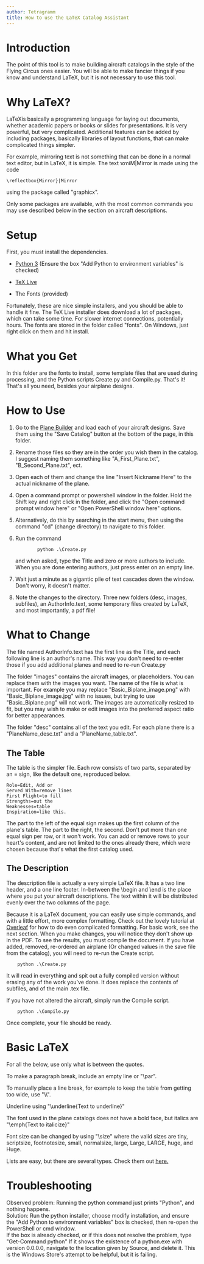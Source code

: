 ```yaml
---
author: Tetragramm
title: How to use the LaTeX Catalog Assistant
---
```


# Introduction

The point of this tool is to make building aircraft catalogs in the
style of the Flying Circus ones easier. You will be able to make fancier
things if you know and understand LaTeX, but it is not necessary to use
this tool.

# Why LaTeX?

LaTeXis basically a programming language for laying out documents,
whether academic papers or books or slides for presentations. It is very
powerful, but very complicated. Additional features can be added by
including packages, basically libraries of layout functions, that can
make complicated things simpler.

For example, mirroring text is not something that can be done in a
normal text editor, but in LaTeX, it is simple. The text ɿoɿɿiM|Mirror is
made using the code

    \reflectbox{Mirror}|Mirror

using the package called \"graphicx\".

Only some packages are available, with the most common commands you may
use described below in the section on aircraft descriptions.

# Setup

First, you must install the dependencies.

-   [Python 3](https://www.python.org/) (Ensure the box
    "Add Python to environment variables" is checked)

-   [TeX Live](https://tug.org/texlive/)

-   The Fonts (provided)

Fortunately, these are nice simple installers, and you should be able to
handle it fine. The TeX Live installer does download a lot of packages,
which can take some time. For slower internet connections, potentially
hours. The fonts are stored in the folder called \"fonts\". On Windows,
just right click on them and hit install.

# What you Get

In this folder are the fonts to install, some template files that are
used during processing, and the Python scripts Create.py and Compile.py.
That's it! That's all you need, besides your airplane designs.

# How to Use

1.  Go to the [Plane Builder](https://tetragramm.github.io/PlaneBuilder/index.html)
    and load each of your aircraft designs. Save them using the \"Save
    Catalog\" button at the bottom of the page, in this folder.

2.  Rename those files so they are in the order you wish them in the
    catalog. I suggest naming them something like \"A_First_Plane.txt\",
    \"B_Second_Plane.txt\", ect.

3.  Open each of them and change the line \"Insert Nickname Here\" to
    the actual nickname of the plane.

4.  Open a command prompt or powershell window in the folder. Hold the
    Shift key and right click in the folder, and click the "Open command
    prompt window here" or "Open PowerShell window here" options.

5.  Alternatively, do this by searching in the start menu, then using
    the command \"cd\" (change directory) to navigate to this folder.

6.  Run the command

                python .\Create.py

    and when asked, type the Title and zero or more authors to include.
    When you are done entering authors, just press enter on an empty
    line.

7.  Wait just a minute as a gigantic pile of text cascades down the
    window. Don't worry, it doesn't matter.

8.  Note the changes to the directory. Three new folders (desc, images,
    subfiles), an AuthorInfo.text, some temporary files created by
    LaTeX, and most importantly, a pdf file!

# What to Change

The file named AuthorInfo.text has the first line as the Title, and each
following line is an author's name. This way you don't need to re-enter
those if you add additional planes and need to re-run Create.py

The folder \"images\" contains the aircraft images, or placeholders. You
can replace them with the images you want. The name of the file is what
is important. For example you may replace \"Basic_Biplane_image.png\"
with \"Basic_Biplane_image.jpg\" with no issues, but trying to use
\"Basic_Biplane.png\" will not work. The images are automatically
resized to fit, but you may wish to make or edit images into the
preferred aspect ratio for better appearances.

The folder \"desc\" contains all of the text you edit. For each plane
there is a \"PlaneName_desc.txt\" and a \"PlaneName_table.txt\".

## The Table

The table is the simpler file. Each row consists of two parts, separated
by an = sign, like the default one, reproduced below.

```
Role=Edit, Add or
Served With=remove lines
First Flight=to fill
Strengths=out the
Weaknesses=table
Inspiration=like this.
```

The part to the left of the equal sign makes up the first column of the
plane's table. The part to the right, the second. Don't put more than
one equal sign per row, or it won't work. You can add or remove rows to
your heart's content, and are not limited to the ones already there,
which were chosen because that's what the first catalog used.

## The Description

The description file is actually a very simple LaTeX file. It has a two
line header, and a one line footer. In-between the \\begin and \\end is
the place where you put your aircraft descriptions. The text within it
will be distributed evenly over the two columns of the page.

Because it is a LaTeX document, you can easily use simple commands, and
with a little effort, more complex formatting. Check out the lovely
tutorial at
[Overleaf](https://overleaf.com/learn/latex/Paragraphs_and_new_lines)
for how to do even complicated formatting. For basic work, see the next
section. When you make changes, you will notice they don't show up in
the PDF. To see the results, you must compile the document. If you have
added, removed, re-ordered an airplane (Or changed values in the save
file from the catalog), you will need to re-run the Create script.

        python .\Create.py

It will read in everything and spit out a fully compiled version without
erasing any of the work you've done. It does replace the contents of
subfiles, and of the main .tex file.

If you have not altered the aircraft, simply run the Compile script.

        python .\Compile.py

Once complete, your file should be ready.

# Basic LaTeX

For all the below, use only what is between the quotes.

To make a paragraph break, include an empty line or "\\par".

To manually place a line break, for example to keep the table from
getting too wide, use "\\\\".

Underline using "\\underline{Text to underline}"

The font used in the plane catalogs does not have a bold face, but
italics are "\\emph{Text to italicize}"

Font size can be changed by using "\\size" where the valid sizes are
tiny, scriptsize, footnotesize, small, normalsize, large, Large, LARGE,
huge, and Huge.

Lists are easy, but there are several types. Check them out
[here.](https://www.overleaf.com/learn/latex/Lists)

# Troubleshooting

Observed problem: Running the python command just prints "Python", and
nothing happens.\
Solution: Run the python installer, choose modify installation, and
ensure the "Add Python to environment variables" box is checked, then
re-open the PowerShell or cmd window.\
If the box is already checked, or if this does not resolve the problem,
type "Get-Command python" If it shows the existence of a python.exe with
version 0.0.0.0, navigate to the location given by Source, and delete
it. This is the Windows Store's attempt to be helpful, but it is
failing.
